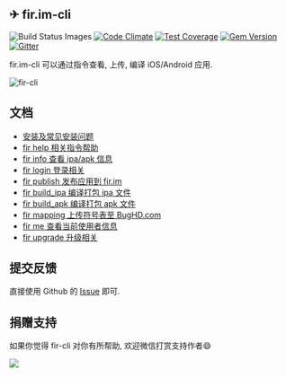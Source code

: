 ✈ fir.im-cli
---

![Build Status Images](https://travis-ci.org/FIRHQ/fir-cli.svg)
[![Code Climate](https://codeclimate.com/github/FIRHQ/fir-cli/badges/gpa.svg)](https://codeclimate.com/github/FIRHQ/fir-cli)
[![Test Coverage](https://codeclimate.com/github/FIRHQ/fir-cli/badges/coverage.svg)](https://codeclimate.com/github/FIRHQ/fir-cli/coverage)
[![Gem Version](https://badge.fury.io/rb/fir-cli.svg)](http://badge.fury.io/rb/fir-cli)
[![Gitter](https://badges.gitter.im/Join%20Chat.svg)](https://gitter.im/FIRHQ/fir-cli?utm_source=badge&utm_medium=badge&utm_campaign=pr-badge)

fir.im-cli 可以通过指令查看, 上传, 编译 iOS/Android 应用.

![fir-cli](http://7rf35s.com1.z0.glb.clouddn.com/fir-cli-new.gif)

## 文档

- [安装及常见安装问题](https://github.com/FIRHQ/fir-cli/blob/feature/doc/doc/install.md)
- [fir help 相关指令帮助](https://github.com/FIRHQ/fir-cli/blob/feature/doc/doc/help.md)
- [fir info 查看 ipa/apk 信息](https://github.com/FIRHQ/fir-cli/blob/feature/doc/doc/info.md)
- [fir login 登录相关](https://github.com/FIRHQ/fir-cli/blob/feature/doc/doc/login.md)
- [fir publish 发布应用到 fir.im](https://github.com/FIRHQ/fir-cli/blob/feature/doc/doc/publish.md)
- [fir build_ipa 编译打包 ipa 文件](https://github.com/FIRHQ/fir-cli/blob/feature/doc/doc/build_ipa.md)
- [fir build_apk 编译打包 apk 文件](https://github.com/FIRHQ/fir-cli/blob/feature/doc/doc/build_apk.md)
- [fir mapping 上传符号表至 BugHD.com](https://github.com/FIRHQ/fir-cli/blob/feature/doc/doc/mapping.md)
- [fir me 查看当前使用者信息](https://github.com/FIRHQ/fir-cli/blob/feature/doc/doc/me.md)
- [fir upgrade 升级相关](https://github.com/FIRHQ/fir-cli/blob/feature/doc/doc/upgrade.md)

## 提交反馈

直接使用 Github 的 [Issue](https://github.com/FIRHQ/fir-cli/issues) 即可.

## 捐赠支持

如果你觉得 fir-cli 对你有所帮助, 欢迎微信打赏支持作者:smile:

![](http://7rf35s.com1.z0.glb.clouddn.com/coffee.png)



